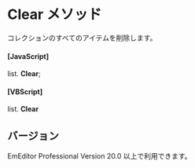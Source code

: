# Clear メソッド

コレクションのすべてのアイテムを削除します。

#### \[JavaScript\]

list. **Clear**;

#### \[VBScript\]

list. **Clear**

## バージョン

EmEditor Professional Version 20.0 以上で利用できます。